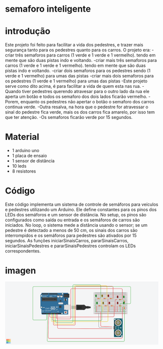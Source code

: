 # semaforo inteligente  

# introdução

Este projeto foi feito para facilitar a vida dos pedestres, e trazer mais segurança tanto para os pedestres quanto para os carros.
 O projeto era:
 -criar três semaforos para carros (1 verde e 1 verde e 1 vermelho). tendo em mente que são duas pistas indo e voltando.
 -criar mais três semaforos para carros (1 verde e 1 verde e 1 vermelho). tendo em mente que são duas pistas indo e voltando.
 -criar dois semaforos para os pedestres sendo (1 verde e 1 vermelho) para umas das pistas
 -criar mais dois semaforos para os pedestres (1 verde e 1 vermelho) para umas das pistas
 -Este projeto serve como dito acima, é para facilitar a vida de quem esta nas rua.
 -Quando tiver pedestres querendo atravesar para o outro lado da rua ele aperta um botão e todos os semaforo dos dois lados ficarão vermelho.
 -Porem, enquanto os pedestres não apertar o botão o semaforo dos carros continua verde.
 -Outra resalva, na hora que o pedestre for atravessar o sinal do pedestre fica verde, mais os dos carros fica amarelo, por isso tem que ter atenção.
 -Os semaforos ficarão verde por 15 segundos.

 # Material
 - 1 arduino uno
 - 1 placa de ensaio
 - 1 sensor de distância
 - 10 leds
 - 8 resistores

 # Código

Este código implementa um sistema de controle de semáforos para veículos e pedestres utilizando um Arduino.
Ele define constantes para os pinos dos LEDs dos semáforos e um sensor de distância. No setup, os pinos são
configurados como saída ou entrada e os semáforos de carros são iniciados. No loop, o sistema mede a distância usando
o sensor; se um pedestre é detectado a menos de 50 cm, os sinais dos carros são interrompidos e os semáforos para pedestres são
ativados por 15 segundos. As funções iniciarSinaisCarros, pararSinaisCarros, iniciarSinaisPedestres e pararSinaisPedestres
controlam os LEDs correspondentes.

# imagen
![imagem](telasemarofointeligente.png)




